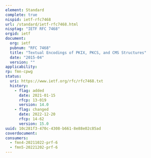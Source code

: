 ```yaml
---
element: Standard
complete: true
nispid: ietf-rfc7468
url: /standard/ietf-rfc7468.html
nisptag: "IETF RFC 7468"
orgid: ietf
document:
  org: ietf
  pubnum: "RFC 7468"
  title: "Textual Encodings of PKIX, PKCS, and CMS Structures"
  date: "2015-04"
  version: ""
applicability:
rp: fmn-cpwg
status:
  uri: https://www.ietf.org/rfc/rfc7468.txt
  history: 
    - flag: added
      date: 2021-01-15
      rfcp: 13-019
      version: 14.0
    - flag: changed
      date: 2022-12-20
      rfcp: 14-62
      version: 15.0
uuid: 10c281f3-470c-4308-b661-8e88e02c85ad
coverdocument:
consumers:
  - fmn4-20211022-prf-6
  - fmn5-20221202-prf-6
---
```

